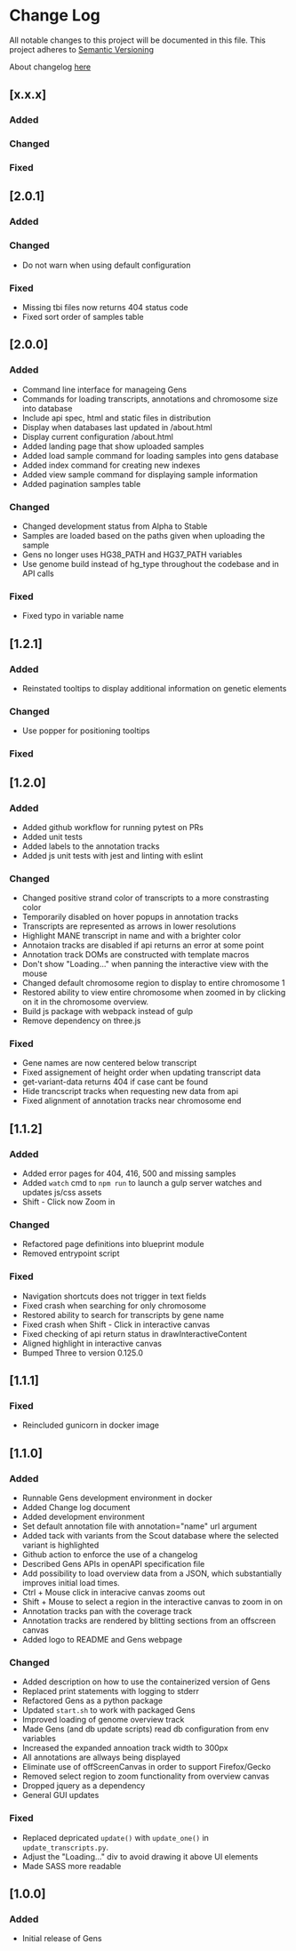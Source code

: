 # Change Log
All notable changes to this project will be documented in this file.
This project adheres to [Semantic Versioning](http://semver.org/)

About changelog [here](https://keepachangelog.com/en/1.0.0/)

## [x.x.x]
### Added
### Changed
### Fixed

## [2.0.1]
### Added
### Changed
 - Do not warn when using default configuration
### Fixed
 - Missing tbi files now returns 404 status code
 - Fixed sort order of samples table

## [2.0.0]
### Added
 - Command line interface for manageing Gens
 - Commands for loading transcripts, annotations and chromosome size into database
 - Include api spec, html and static files in distribution
 - Display when databases last updated in /about.html
 - Display current configuration /about.html
 - Added landing page that show uploaded samples
 - Added load sample command for loading samples into gens database
 - Added index command for creating new indexes
 - Added view sample command for displaying sample information
 - Added pagination samples table
### Changed
 - Changed development status from Alpha to Stable
 - Samples are loaded based on the paths given when uploading the sample
 - Gens no longer uses HG38_PATH and HG37_PATH variables
 - Use genome build instead of hg_type throughout the codebase and in API calls
### Fixed
 - Fixed typo in variable name

## [1.2.1]
### Added
 - Reinstated tooltips to display additional information on genetic elements
### Changed
 - Use popper for positioning tooltips
### Fixed

## [1.2.0]
### Added
 - Added github workflow for running pytest on PRs
 - Added unit tests
 - Added labels to the annotation tracks
 - Added js unit tests with jest and linting with eslint
### Changed
 - Changed positive strand color of transcripts to a more constrasting color
 - Temporarily disabled on hover popups in annotation tracks
 - Transcripts are represented as arrows in lower resolutions
 - Highlight MANE transcript in name and with a brighter color
 - Annotaion tracks are disabled if api returns an error at some point
 - Annotation track DOMs are constructed with template macros
 - Don't show "Loading..." when panning the interactive view with the  mouse
 - Changed default chromosome region to display to entire chromosome 1
 - Restored ability to view entire chromosome when zoomed in by clicking on it in the chromosome overview.
 - Build js package with webpack instead of gulp
 - Remove dependency on three.js
### Fixed
 - Gene names are now centered below transcript
 - Fixed assignement of height order when updating transcript data
 - get-variant-data returns 404 if case cant be found
 - Hide trancscript tracks when requesting new data from api
 - Fixed alignment of annotation tracks near chromosome end

## [1.1.2]
### Added
 - Added error pages for 404, 416, 500 and missing samples
 - Added `watch` cmd to `npm run` to launch a gulp server watches and updates js/css assets
 - Shift - Click now Zoom in
### Changed
 - Refactored page definitions into blueprint module
 - Removed entrypoint script
### Fixed
 - Navigation shortcuts does not trigger in text fields
 - Fixed crash when searching for only chromosome
 - Restored ability to search for transcripts by gene name
 - Fixed crash when Shift - Click in interactive canvas
 - Fixed checking of api return status in drawInteractiveContent
 - Aligned highlight in interactive canvas
 - Bumped Three to version 0.125.0

## [1.1.1]
### Fixed
 - Reincluded gunicorn in docker image

## [1.1.0]
### Added
 - Runnable Gens development environment in docker
 - Added Change log document
 - Added development environment
 - Set default annotation file with annotation="name" url argument
 - Added tack with variants from the Scout database where the selected variant is highlighted
 - Github action to enforce the use of a changelog
 - Described Gens APIs in openAPI specification file
 - Add possibility to load overview data from a JSON, which substantially improves initial load times.
 - Ctrl + Mouse click in interacive canvas zooms out
 - Shift + Mouse to select a region in the interactive canvas to zoom in on
 - Annotation tracks pan with the coverage track
 - Annotation tracks are rendered by blitting sections from an offscreen canvas
 - Added logo to README and Gens webpage
### Changed
 - Added description on how to use the containerized version of Gens
 - Replaced print statements with logging to stderr
 - Refactored Gens as a python package
 - Updated `start.sh` to work with packaged Gens
 - Improved loading of genome overview track
 - Made Gens (and db update scripts) read db configuration from env variables
 - Increased the expanded annoation track width to 300px
 - All annotations are allways being displayed
 - Eliminate use of offScreenCanvas in order to support Firefox/Gecko
 - Removed select region to zoom functionality from overview canvas
 - Dropped jquery as a dependency
 - General GUI updates
### Fixed
 - Replaced depricated `update()` with `update_one()` in `update_transcripts.py`.
 - Adjust the "Loading..." div to avoid drawing it above UI elements
 - Made SASS more readable

## [1.0.0]
### Added
 - Initial release of Gens
